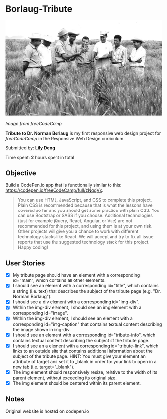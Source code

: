 # Borlaug-Tribute

<img src='norman_picture.jpeg' title='Norman Borlaug' width='' alt='Norman Borlaug with biologists' />

*Image from freeCodeCamp*

**Tribute to Dr. Norman Borlaug** is my first responsive web design project for *freeCodeCamp* in the Responsive Web Design curriculum.

Submitted by: **Lily Deng**

Time spent: **2** hours spent in total

## Objective ##

Build a CodePen.io app that is functionally similar to this: https://codepen.io/freeCodeCamp/full/zNqgVx.

>You can use HTML, JavaScript, and CSS to complete this project. Plain CSS is recommended because that is what the lessons have covered so far and you should get some practice with plain CSS. You can use Bootstrap or SASS if you choose. Additional technologies (just for example jQuery, React, Angular, or Vue) are not recommended for this project, and using them is at your own risk. Other projects will give you a chance to work with different technology stacks like React. We will accept and try to fix all issue reports that use the suggested technology stack for this project. Happy coding!

## User Stories ##

* [x] My tribute page should have an element with a corresponding id="main", which contains all other elements.
* [x] I should see an element with a corresponding id="title", which contains a string (i.e. text) that describes the subject of the tribute page (e.g. "Dr. Norman Borlaug").
* [x] I should see a div element with a corresponding id="img-div".
* [x] Within the img-div element, I should see an img element with a corresponding id="image".
* [x] Within the img-div element, I should see an element with a corresponding id="img-caption" that contains textual content describing the image shown in img-div.
* [x] I should see an element with a corresponding id="tribute-info", which contains textual content describing the subject of the tribute page.
* [x] I should see an a element with a corresponding id="tribute-link", which links to an outside site that contains additional information about the subject of the tribute page. HINT: You must give your element an attribute of target and set it to _blank in order for your link to open in a new tab (i.e. target="_blank").
* [x] The img element should responsively resize, relative to the width of its parent element, without exceeding its original size.
* [x] The img element should be centered within its parent element.

## Notes

Original website is hosted on codepen.io
